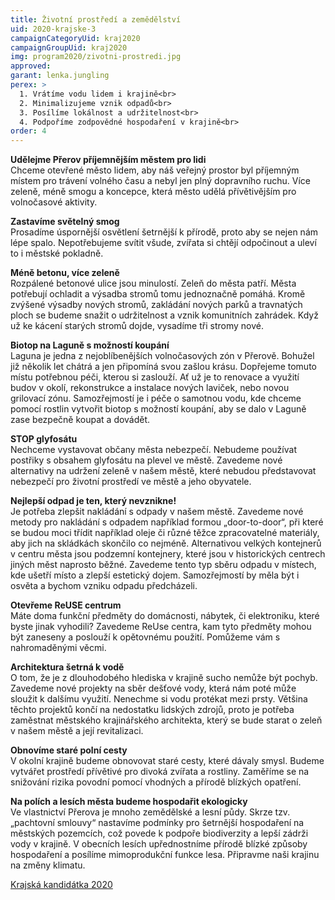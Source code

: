 ```yaml
---
title: Životní prostředí a zemědělství
uid: 2020-krajske-3
campaignCategoryUid: kraj2020
campaignGroupUid: kraj2020
img: program2020/zivotni-prostredi.jpg
approved:
garant: lenka.jungling
perex: >
  1. Vrátíme vodu lidem i krajině<br>
  2. Minimalizujeme vznik odpadů<br>
  3. Posílíme lokálnost a udržitelnost<br>
  4. Podpoříme zodpovědné hospodaření v krajině<br>
order: 4
---
```


**Udělejme Přerov příjemnějším městem pro lidi** <br>
Chceme otevřené město lidem, aby náš veřejný prostor byl příjemným místem pro trávení volného času a nebyl jen plný dopravního ruchu. Více zeleně, méně smogu  a koncepce, která město udělá přívětivějším pro volnočasové aktivity. 
 
**Zastavíme světelný smog** <br>
Prosadíme úspornější osvětlení šetrnější k přírodě, proto aby se nejen nám lépe spalo.
Nepotřebujeme svítit všude, zvířata si chtějí odpočinout a uleví to i městské pokladně. 
 
**Méně betonu, více zeleně** <br>
Rozpálené betonové ulice jsou minulostí. Zeleň do města patří. Města potřebují ochladit a výsadba stromů tomu jednoznačně pomáhá. Kromě zvýšené výsadby nových stromů, zakládání nových parků
a travnatých ploch se budeme snažit o udržitelnost a vznik komunitních zahrádek. Když už ke kácení starých stromů dojde, vysadíme tři stromy nové. 
 
**Biotop na Laguně s možností koupání** <br>
Laguna je jedna z nejoblíbenějších volnočasových zón v Přerově. Bohužel již několik let chátrá a jen připomíná svou zašlou krásu. Dopřejeme tomuto místu potřebnou péči, kterou si zaslouží. Ať už je to renovace a využití budov v okolí, rekonstrukce a instalace nových laviček, nebo novou grilovací zónu. Samozřejmostí je i péče o samotnou vodu, kde chceme pomocí rostlin vytvořit biotop s možností koupání, aby se dalo v Laguně zase bezpečně koupat a dovádět.
 
**STOP glyfosátu** <br>
Nechceme vystavovat občany města nebezpečí. Nebudeme používat postřiky s obsahem glyfosátu
na plevel ve městě. Zavedeme nové alternativy na udržení zeleně v našem městě, které nebudou představovat nebezpečí pro životní prostředí ve městě a jeho obyvatele. 
 
**Nejlepší odpad je ten, který nevznikne!** <br>
Je potřeba zlepšit nakládání s odpady v našem městě. Zavedeme nové metody pro nakládání
s odpadem například formou „door-to-door“, při které se budou moci třídit například oleje či různé těžce zpracovatelné materiály, aby jich na skládkách skončilo co nejméně. Alternativou velkých kontejnerů v centru města jsou podzemní kontejnery, které jsou v historických centrech jiných měst naprosto běžné. Zavedeme tento typ sběru odpadu v místech, kde ušetří místo a zlepší estetický dojem. Samozřejmostí by měla být i osvěta a bychom vzniku odpadu předcházeli.
 
**Otevřeme ReUSE centrum** <br>
Máte doma funkční předměty do domácnosti, nábytek, či elektroniku, které byste jinak vyhodili? Zavedeme ReUse centra, kam tyto předměty mohou být zaneseny a poslouží k opětovnému použití. Pomůžeme vám s nahromaděnými věcmi.
 
**Architektura šetrná k vodě** <br>
O tom, že je z dlouhodobého hlediska v krajině sucho nemůže být pochyb. Zavedeme nové projekty na sběr dešťové vody, která nám poté může sloužit k dalšímu využití. Nenechme si vodu protékat mezi prsty. Většina těchto projektů končí na nedostatku lidských zdrojů, proto je potřeba zaměstnat městského krajinářského architekta, který se bude starat o zeleň v našem městě a její revitalizaci. 
 
**Obnovíme staré polní cesty** <br>
V okolní krajině budeme obnovovat staré cesty, které dávaly smysl. Budeme vytvářet prostředí přívětivé pro divoká zvířata a rostliny. Zaměříme se na snižování rizika povodní pomocí vhodných
a přírodě blízkých opatření. 
 
**Na polích a lesích města budeme hospodařit ekologicky** <br>
Ve vlastnictví Přerova je mnoho zemědělské a lesní půdy. Skrze tzv. „pachtovní smlouvy“ nastavíme podmínky pro šetrnější hospodaření na městských pozemcích, což povede k podpoře biodiverzity a lepší zádrži vody v krajině. V obecních lesích upřednostníme přírodě blízké způsoby hospodaření
a posílíme mimoprodukční funkce lesa. Připravme naši krajinu na změny klimatu.


[Krajská kandidátka 2020](/volby/2020/krajske/)

